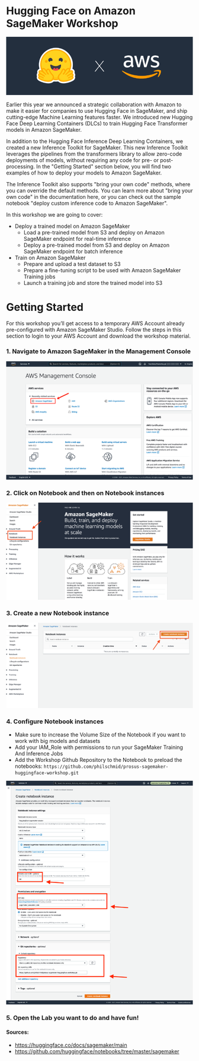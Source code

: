 # Hugging Face on Amazon SageMaker Workshop
![](./imgs/cover.png)

Earlier this year we announced a strategic collaboration with Amazon to make it easier for companies to use Hugging Face in SageMaker, and ship cutting-edge Machine Learning features faster. We introduced new Hugging Face Deep Learning Containers (DLCs) to train Hugging Face Transformer models in Amazon SageMaker.

In addition to the Hugging Face Inference Deep Learning Containers, we created a new Inference Toolkit for SageMaker. This new Inference Toolkit leverages the pipelines from the transformers library to allow zero-code deployments of models, without requiring any code for pre- or post-processing. In the "Getting Started" section below, you will find two examples of how to deploy your models to Amazon SageMaker.

The Inference Toolkit also supports "bring your own code" methods, where you can override the default methods. You can learn more about "bring your own code" in the documentation here, or you can check out the sample notebook "deploy custom inference code to Amazon SageMaker".

In this workshop we are going to cover: 

* Deploy a trained model on Amazon SageMaker
    * Load a pre-trained model from S3 and deploy on Amazon SageMaker endpoint for real-time inference 
    * Deploy a pre-trained model from S3 and deploy on Amazon SageMaker endpoint for batch inference
* Train on Amazon SageMaker
    * Prepare and upload a test dataset to S3
    * Prepare a fine-tuning script to be used with Amazon SageMaker Training jobs
    * Launch a training job and store the trained model into S3

# Getting Started

For this workshop you’ll get access to a temporary AWS Account already pre-configured with Amazon SageMaker Studio. Follow the steps in this section to login to your AWS Account and download the workshop material.

### 1. Navigate to Amazon SageMaker in the Management Console

![setup1](./imgs/setup1.png)

### 2. Click on Notebook and then on Notebook instances 

![setup2](./imgs/setup2.png)

### 3. Create a new Notebook instance

![setup3](./imgs/setup3.png)

### 4. Configure Notebook instances

* Make sure to increase the Volume Size of the Notebook if you want to work with big models and datasets
* Add your IAM_Role with permissions to run your SageMaker Training And Inference Jobs
* Add the Workshop Github Repository to the Notebook to preload the notebooks: `https://github.com/philschmid/prosus-sagemaker-huggingface-workshop.git`

![setup4](./imgs/setup4.png)


### 5. Open the Lab you want to do and have fun! 


#### Sources:

* https://huggingface.co/docs/sagemaker/main
* https://github.com/huggingface/notebooks/tree/master/sagemaker

